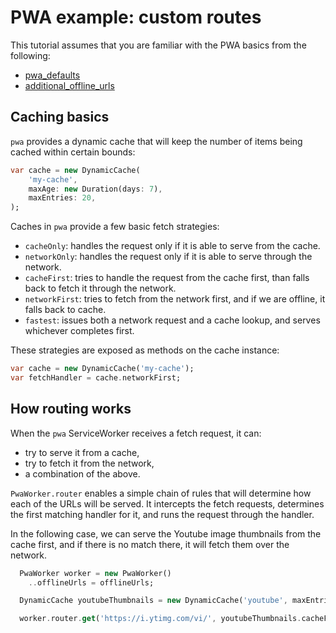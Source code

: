 # PWA example: custom routes

This tutorial assumes that you are familiar with the PWA basics from the following:
- [pwa_defaults](https://github.com/isoos/pwa/tree/master/examples/pwa_defaults)
- [additional_offline_urls](https://github.com/isoos/pwa/tree/master/examples/additional_offline_urls)

## Caching basics

`pwa` provides a dynamic cache that will keep the number of items being cached
within certain bounds:

````dart
var cache = new DynamicCache(
    'my-cache',
    maxAge: new Duration(days: 7),
    maxEntries: 20,
);
````

Caches in `pwa` provide a few basic fetch strategies:

- `cacheOnly`: handles the request only if it is able to serve from the cache.
- `networkOnly`: handles the request only if it is able to serve through the network.
- `cacheFirst`: tries to handle the request from the cache first, than falls back to
  fetch it through the network.
- `networkFirst`: tries to fetch from the network first, and if we are offline, it
  falls back to cache.
- `fastest`: issues both a network request and a cache lookup, and serves whichever
  completes first.

These strategies are exposed as methods on the cache instance:

````dart
var cache = new DynamicCache('my-cache');
var fetchHandler = cache.networkFirst;
````

## How routing works

When the `pwa` ServiceWorker receives a fetch request, it can:
- try to serve it from a cache,
- try to fetch it from the network,
- a combination of the above.

`PwaWorker.router` enables a simple chain of rules that will determine
how each of the URLs will be served. It intercepts the fetch requests,
determines the first matching handler for it, and runs the request through
the handler.

In the following case, we can serve the Youtube image thumbnails from the
cache first, and if there is no match there, it will fetch them over the
network.

````dart
  PwaWorker worker = new PwaWorker()
    ..offlineUrls = offlineUrls;

  DynamicCache youtubeThumbnails = new DynamicCache('youtube', maxEntries: 10);

  worker.router.get('https://i.ytimg.com/vi/', youtubeThumbnails.cacheFirst);
````

